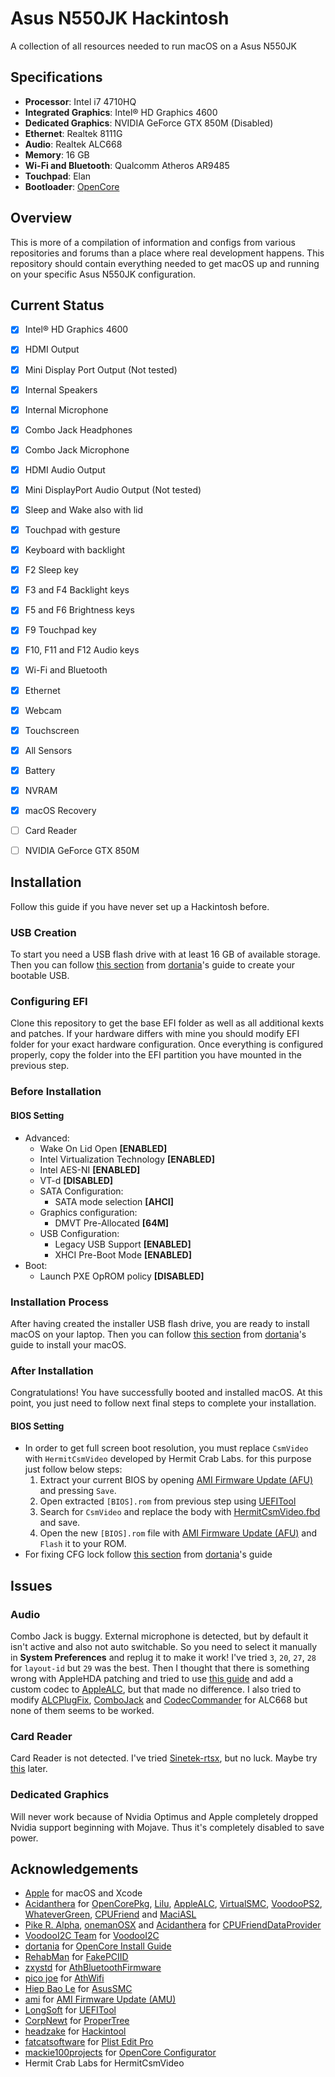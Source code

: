 # Asus N550JK Hackintosh
A collection of all resources needed to run macOS on a Asus N550JK

## Specifications
- **Processor**: Intel i7 4710HQ                    
- **Integrated Graphics**: Intel® HD Graphics 4600
- **Dedicated Graphics**: NVIDIA GeForce GTX 850M (Disabled)
- **Ethernet**: Realtek 8111G
- **Audio**: Realtek ALC668
- **Memory**: 16 GB
- **Wi-Fi and Bluetooth**: Qualcomm Atheros AR9485
- **Touchpad**: Elan
- **Bootloader**: [OpenCore](https://github.com/acidanthera/OpenCorePkg)

## Overview
This is more of a compilation of information and configs from various 
repositories and forums than a place where real development happens. This 
repository should contain everything needed to get macOS up and running on your 
specific Asus N550JK configuration.


## Current Status
- [x] Intel® HD Graphics 4600
- [x] HDMI Output
- [x] Mini Display Port Output (Not tested)
- [x] Internal Speakers
- [x] Internal Microphone
- [x] Combo Jack Headphones
- [x] Combo Jack Microphone
- [x] HDMI Audio Output
- [x] Mini DisplayPort Audio Output (Not tested)
- [x] Sleep and Wake also with lid
- [x] Touchpad with gesture
- [x] Keyboard with backlight
- [x] F2 Sleep key
- [x] F3 and F4 Backlight keys
- [x] F5 and F6 Brightness keys
- [x] F9 Touchpad key
- [x] F10, F11 and F12 Audio keys
- [x] Wi-Fi and Bluetooth
- [x] Ethernet
- [x] Webcam
- [x] Touchscreen
- [x] All Sensors
- [x] Battery
- [x] NVRAM
- [x] macOS Recovery
- [ ] Card Reader
- [ ] NVIDIA GeForce GTX 850M


## Installation
Follow this guide if you have never set up a Hackintosh before.

### USB Creation
To start you need a USB flash drive with at least 16 GB of available storage. 
Then you can follow 
[this section](https://dortania.github.io/OpenCore-Install-Guide/installer-guide/) 
from [dortania](https://github.com/dortania)'s guide to create your bootable 
USB.

### Configuring EFI
Clone this repository to get the base EFI folder as well as all additional kexts 
and patches. If your hardware differs with mine you should modify EFI folder for 
your exact hardware configuration. Once everything is configured properly, copy 
the folder into the EFI partition you have mounted in the previous step.

### Before Installation
#### BIOS Setting
- Advanced:
	- Wake On Lid Open **[ENABLED]**
	- Intel Virtualization Technology **[ENABLED]**
	- Intel AES-NI **[ENABLED]**
	- VT-d **[DISABLED]**
	- SATA Configuration:
		- SATA mode selection **[AHCI]**
	- Graphics configuration:
		- DMVT Pre-Allocated **[64M]**
	- USB Configuration:
		- Legacy USB Support **[ENABLED]**
		- XHCI Pre-Boot Mode **[ENABLED]**
- Boot:
	- Launch PXE OpROM policy **[DISABLED]**

### Installation Process
After having created the installer USB flash drive, you are ready to install 
macOS on your laptop. Then you can follow 
[this section](https://dortania.github.io/OpenCore-Install-Guide/installation/installation-process.html) 
from [dortania](https://github.com/dortania)'s guide to install your macOS.

### After Installation
Congratulations! You have successfully booted and installed macOS. At this 
point, you just need to follow next final steps to complete your installation.

#### BIOS Setting
- In order to get full screen boot resolution, you must replace `CsmVideo` with 
`HermitCsmVideo` developed by Hermit Crab Labs. for this purpose just follow 
below steps:
	1. Extract your current BIOS by opening
	   [AMI Firmware Update (AFU)](https://www.ami.com/products/firmware-tools-and-utilities/bios-uefi-utilities/)
	   and pressing `Save`.
	2. Open extracted `[BIOS].rom` from previous step using 
	   [UEFITool](https://github.com/LongSoft/UEFITool)
	3. Search for `CsmVideo` and replace the body with 
	   [HermitCsmVideo.fbd](BIOS/HermitCsmVideo.fbd) and save.
	4. Open the new `[BIOS].rom` file with 
	   [AMI Firmware Update (AFU)](https://www.ami.com/products/firmware-tools-and-utilities/bios-uefi-utilities/) 
	   and `Flash` it to your ROM.
- For fixing CFG lock follow 
[this section](https://dortania.github.io/OpenCore-Post-Install/misc/msr-lock.html) 
from [dortania](https://github.com/dortania)'s guide


## Issues

### Audio
Combo Jack is buggy. External microphone is detected, but by default it isn't 
active and also not auto switchable. So you need to select it manually in 
**System Preferences** and replug it to make it work! I've tried `3`, `20`, 
`27`, `28` for `layout-id` but `29` was the best. Then I thought that there is 
something wrong with AppleHDA patching and tried to use 
[this guide](https://osxlatitude.com/forums/topic/1946-complete-applehda-patching-guide/) 
and add a custom codec to [AppleALC](https://github.com/acidanthera/AppleALC), 
but that made no difference. I also tried to modify 
[ALCPlugFix](https://github.com/Sniki/ALCPlugFix), 
[ComboJack](https://github.com/lvs1974/ComboJack) and 
[CodecCommander](https://github.com/RehabMan/EAPD-Codec-Commander) for ALC668 
but none of them seems to be worked.

### Card Reader
Card Reader is not detected. I've tried 
[Sinetek-rtsx](https://github.com/cholonam/Sinetek-rtsx), but no luck. Maybe try 
[this](https://www.noobsplanet.com/index.php?threads/fix-internal-external-card-reader-hackintosh-guide.32/) 
later.

### Dedicated Graphics
Will never work because of Nvidia Optimus and Apple completely dropped Nvidia 
support beginning with Mojave. Thus it's completely disabled to save power.


## Acknowledgements
- [Apple](https://www.apple.com) for macOS and Xcode
- [Acidanthera](https://github.com/acidanthera) for 
  [OpenCorePkg](https://github.com/acidanthera/OpenCorePkg), 
  [Lilu](https://github.com/acidanthera/Lilu), 
  [AppleALC](https://github.com/acidanthera/AppleALC), 
  [VirtualSMC](https://github.com/acidanthera/VirtualSMC), 
  [VoodooPS2](https://github.com/acidanthera/VoodooPS2), 
  [WhateverGreen](https://github.com/acidanthera/WhateverGreen), 
  [CPUFriend](https://github.com/acidanthera/CPUFriend) and 
  [MaciASL](https://github.com/acidanthera/MaciASL)
- [Pike R. Alpha](https://github.com/Piker-Alpha), 
  [onemanOSX](https://github.com/onemanosx) and 
  [Acidanthera](https://github.com/acidanthera) for 
  [CPUFriendDataProvider](https://www.olarila.com/topic/5693-guide-ssdt-with-pikes-pm-script-and-use-with-cpufriend/)
- [VoodooI2C Team](https://github.com/VoodooI2C/VoodooI2C/graphs/contributors) for 
  [VoodooI2C](https://github.com/VoodooI2C/VoodooI2C)
- [dortania](https://github.com/dortania) for 
  [OpenCore Install Guide](https://dortania.github.io/OpenCore-Install-Guide/)  
- [RehabMan](https://github.com/RehabMan) for 
  [FakePCIID](https://github.com/RehabMan/OS-X-Fake-PCI-ID)
- [zxystd](https://github.com/zxystd) for 
  [AthBluetoothFirmware](https://github.com/zxystd/AthBluetoothFirmware)
- [pico joe](https://www.insanelymac.com/forum/profile/1113740-pico-joe/) for 
  [AthWifi](https://www.insanelymac.com/forum/files/file/1008-io80211family-modif/)
- [Hiep Bao Le](https://github.com/hieplpvip) for 
  [AsusSMC](https://github.com/hieplpvip/AsusSMC)
- [ami](https://www.ami.com) for 
  [AMI Firmware Update (AMU)](https://www.ami.com/products/firmware-tools-and-utilities/bios-uefi-utilities/)
- [LongSoft](https://github.com/LongSoft) for 
  [UEFITool](https://github.com/LongSoft/UEFITool)
- [CorpNewt](https://github.com/corpnewt) for 
  [ProperTree](https://github.com/corpnewt/ProperTree)
- [headzake](https://github.com/headkaze) for 
  [Hackintool](https://github.com/headkaze/Hackintool)
- [fatcatsoftware](https://www.fatcatsoftware.com) for 
  [Plist Edit Pro](https://www.fatcatsoftware.com/plisteditpro/)
- [mackie100projects](https://mackie100projects.altervista.org) for 
  [OpenCore Configurator](https://mackie100projects.altervista.org/opencore-configurator/)
- Hermit Crab Labs for HermitCsmVideo
